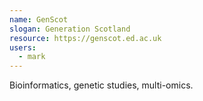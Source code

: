 ```yaml
---
name: GenScot
slogan: Generation Scotland
resource: https://genscot.ed.ac.uk
users: 
  - mark
---
```


Bioinformatics, genetic studies, multi-omics.
